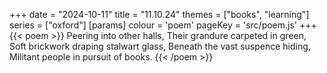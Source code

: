 +++
date = "2024-10-11"
title = "11.10.24"
themes = ["books", "learning"]
series = ["oxford"]
[params]
  colour = 'poem'
  pageKey = 'src/poem.js'
+++
{{< poem >}}
Peering into other halls,
Their grandure carpeted in green,
Soft brickwork draping stalwart glass,
Beneath the vast suspence hiding,
Militant people in pursuit of books.
{{< /poem >}}